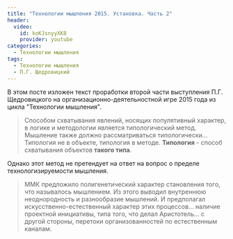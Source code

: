 ```yaml
---
title: "Технологии мышления 2015. Установка. Часть 2"
header:
  video:
    id: koKJsnyyXK8
    provider: youtube
categories:
  - Технологии мышления
tags:
  - Технологии мышления
  - П.Г. Щедровицкий
---
```


В этом посте изложен текст проработки второй части выступления П.Г. Щедровицкого на организационно-деятельностной игре 2015 года из цикла "Технологии мышления".  

> Способом схватывания явлений, носящих популятивный характер, в логике и методологии является типологический метод. Мышление также должно рассматриваться типологически... Типология не в объекте, типология в методе. **Типология** - способ схватывания объектов **такого типа**.  

Однако этот метод не претендует на ответ на вопрос о пределе технологизируемости мышления. 

> ММК предложило полигенетический характер становления того, что называлось мышлением. Из этого выводил внутреннюю неоднородность и разнообразие мышлений. И предполагал искусственно-естественный характер этих процессов... наличие проектной инициативы, типа того, что делал Аристотель... с другой стороны, перетоки организованностей по естественным каналам. 